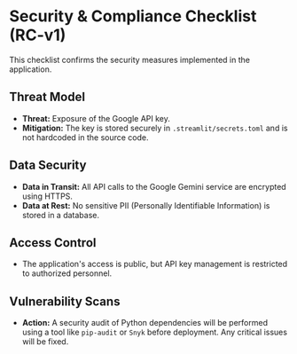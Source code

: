 # Security & Compliance Checklist (RC-v1)

This checklist confirms the security measures implemented in the application.

## Threat Model
* **Threat:** Exposure of the Google API key.
* **Mitigation:** The key is stored securely in `.streamlit/secrets.toml` and is not hardcoded in the source code.

## Data Security
* **Data in Transit:** All API calls to the Google Gemini service are encrypted using HTTPS.
* **Data at Rest:** No sensitive PII (Personally Identifiable Information) is stored in a database.

## Access Control
* The application's access is public, but API key management is restricted to authorized personnel.

## Vulnerability Scans
* **Action:** A security audit of Python dependencies will be performed using a tool like `pip-audit` or `Snyk` before deployment. Any critical issues will be fixed.